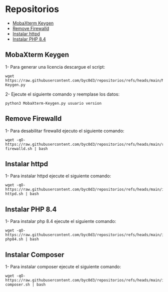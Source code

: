 # Repositorios

- [MobaXterm Keygen](#MobaXterm-Keygen)
- [Remove Firewalld](#Remove-Firewalld)
- [Instalar httpd](#Instalar-httpd)
- [Instalar PHP 8.4](#Instalar-PHP-84)

## MobaXterm Keygen

1- Para generar una licencia descargue el script:

```
wget https://raw.githubusercontent.com/byc0d3/repositorios/refs/heads/main/MobaXterm-Keygen.py
```

2- Ejecute el siguiente comando y reemplase los datos:

```
python3 MobaXterm-Keygen.py usuario version
```

## Remove Firewalld

1- Para desabilitar firewalld ejecuto el siguiente comando:

```
wget -qO- https://raw.githubusercontent.com/byc0d3/repositorios/refs/heads/main/remove-firewalld.sh | bash
```

## Instalar httpd

1- Para instalar httpd ejecute el siguiente comando:

```
wget -qO- https://raw.githubusercontent.com/byc0d3/repositorios/refs/heads/main/install-httpd.sh | bash
```

## Instalar PHP 8.4

1- Para instalar php 8.4 ejecute el siguiente comando:

```
wget -qO- https://raw.githubusercontent.com/byc0d3/repositorios/refs/heads/main/install-php84.sh | bash
```

## Instalar Composer

1- Para instalar composer ejecute el siguiente comando:

```
wget -qO- https://raw.githubusercontent.com/byc0d3/repositorios/refs/heads/main/install-composer.sh | bash

```
